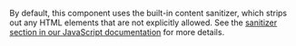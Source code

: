 By default, this component uses the built-in content sanitizer, which strips out any HTML elements that are not explicitly allowed. See the [sanitizer section in our JavaScript documentation](/docs/[[param:docs_version]]/getting-started/javascript/#sanitizer) for more details.
